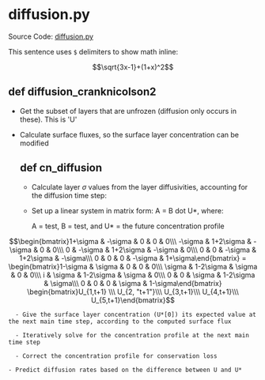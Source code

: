 # diffusion.py

Source Code:
[diffusion.py](https://github.com/jeremyaemmett/VU-MALM/blob/main/diffusion.py)

This sentence uses `$` delimiters to show math inline:  
```math
\sqrt{3x-1}+(1+x)^2
```

## def diffusion_cranknicolson2

  - Get the subset of layers that are unfrozen (diffusion only occurs in these). This is 'U'

  - Calculate surface fluxes, so the surface layer concentration can be modified

    ## def cn_diffusion

      - Calculate layer $\sigma$ values from the layer diffusivities, accounting for the diffusion time step:
      
      - Set up a linear system in matrix form: A = B dot U*, where:

        A = test, B = test, and U* = the future concentration profile

$$\begin{bmatrix}1+\sigma & -\sigma & 0 & 0 & 0\\\ -\sigma & 1+2\sigma & -\sigma & 0 & 0\\\ 0 & -\sigma & 1+2\sigma & -\sigma & 0\\\ 0 & 0 & -\sigma & 1+2\sigma & -\sigma\\\ 0 & 0 & 0 & -\sigma & 1+\sigma\end{bmatrix} = \begin{bmatrix}1-\sigma & \sigma & 0 & 0 & 0\\\ \sigma & 1-2\sigma & \sigma & 0 & 0\\\ i & \sigma & 1-2\sigma & \sigma & 0\\\ 0 & 0 & \sigma & 1-2\sigma & \sigma\\\ 0 & 0 & 0 & \sigma & 1-\sigma\end{bmatrix} \begin{bmatrix}U_{1,t+1} \\\ U_{2, "t+1"}\\\ U_{3,t+1}\\\ U_{4,t+1}\\\ U_{5,t+1}\end{bmatrix}$$ 

      - Give the surface layer concentration (U*[0]) its expected value at the next main time step, according to the computed surface flux
   
      - Iteratively solve for the concentration profile at the next main time step
   
      - Correct the concentration profile for conservation loss

    - Predict diffusion rates based on the difference between U and U*
   

